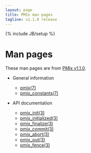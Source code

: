```yaml
---
layout: page
title: PMIx man pages
tagline: v1.1.0 release
---
```

{% include JB/setup %}

# Man pages

These man pages are from [PMIx 
v1.1.0](http://www.open-mpi.org/software/pmix/v1.0/).

* General information
  * [pmix(7)](pmix.7.html)
  * [pmix_constants(7)](pmix_constants.7.html)

* API documentation
  * [pmix_init(3)](pmix_init.3.html)
  * [pmix_initialized(3)](pmix_initialized.3.html)
  * [pmix_finalize(3)](pmix_finalize.3.html)
  * [pmix_commit(3)](pmix_commit.3.html)
  * [pmix_abort(3)](pmix_abort.3.html)
  * [pmix_put(3)](pmix_put.3.html)
  * [pmix_fence(3)](pmix_fence.3.html)
